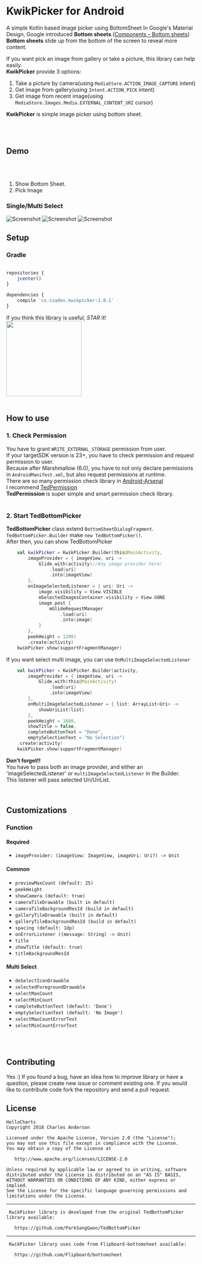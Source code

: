 # KwikPicker for Android
A simple Kotlin based image picker using BottomSheet
In Google's Material Design, Google introduced **Bottom sheets**.([Components – Bottom sheets](https://material.google.com/components/bottom-sheets.html))<br/>
**Bottom sheets** slide up from the bottom of the screen to reveal more content.

If you want pick an image from gallery or take a picture, this library can help easily.<br/>
**KwikPicker** provide 3 options: <br/>

1. Take a picture by camera(using `MediaStore.ACTION_IMAGE_CAPTURE` intent)
2. Get image from gallery(using `Intent.ACTION_PICK` intent)
3. Get image from recent image(using `MediaStore.Images.Media.EXTERNAL_CONTENT_URI` cursor)

**KwikPicker** is simple image picker using bottom sheet.

<br/><br/>



## Demo
<br/><br/>
1. Show Bottom Sheet.
2. Pick Image

### Single/Multi Select

![Screenshot](https://github.com/ParkSangGwon/TedBottomPicker/blob/master/screenshot1.jpeg?raw=true)    ![Screenshot](https://github.com/ParkSangGwon/TedBottomPicker/blob/master/demo.gif?raw=true)
![Screenshot](https://github.com/ParkSangGwon/TedBottomPicker/blob/master/screenshot_multi_select.jpeg?raw=true)


## Setup


### Gradle
```javascript

repositories {
    jcenter()
}

dependencies {
    compile 'co.csadev.kwikpicker:1.0.1'
}

```

If you think this library is useful, *STAR* it!
<br/>
<img src="https://phaser.io/content/news/2015/09/10000-stars.png" width="200">
<br/><br/>



## How to use
### 1. Check Permission
You have to grant `WRITE_EXTERNAL_STORAGE` permission from user.<br/>
If your targetSDK version is 23+, you have to check permission and request permission to user.<br/>
Because after Marshmallow (6.0), you have to not only declare permissions in `AndroidManifest.xml`, but also request permissions at runtime.<br/>
There are so many permission check library in [Android-Arsenal](http://android-arsenal.com/tag/235?sort=rating)<br/>
I recommend [TedPermission](https://github.com/ParkSangGwon/TedPermission)<br/>
**TedPermission** is super simple and smart permission check library.<br/>
<br/>


### 2. Start TedBottomPicker
**TedBottomPicker** class extend `BottomSheetDialogFragment`.<br/>
`TedBottomPicker.Builder` make `new TedBottomPicker()`.<br/>
After then, you can show TedBottomPicker<br/>


```Kotlin
    val kwikPicker = KwikPicker.Builder(this@MainActivity,
        imageProvider = { imageView, uri ->
            Glide.with(activity)//Any image provider here!
                .load(uri)
                .into(imageView)
        },
        onImageSelectedListener = { uri: Uri ->
            image.visibility = View.VISIBLE
            mSelectedImagesContainer.visibility = View.GONE
            image.post {
                mGlideRequestManager
                    .load(uri)
                    .into(image)
            }
        },
        peekHeight = 1200)
        .create(activity)
    kwikPicker.show(supportFragmentManager)
```

If you want select multi image, you can use `OnMultiImageSelectedListener`
```Kotlin
    val kwikPicker = KwikPicker.Builder(activity,
        imageProvider = { imageView, uri ->
            Glide.with(this@MainActivity)
                .load(uri)
                .into(imageView)
        },
        onMultiImageSelectedListener = { list: ArrayList<Uri> ->
            showUriList(list)
        },
        peekHeight = 1600,
        showTitle = false,
        completeButtonText = "Done",
        emptySelectionText = "No Selection")
    .create(activity)
    kwikPicker.show(supportFragmentManager)
```

**Don't forget!!**<br/>
You have to pass both an image provider, and either an 'imageSelectedListener' or `multiImageSelectedListener` in the Builder.<br/>
This listener will pass selected Uri/UriList.<br/>




<br/>

## Customizations

### Function

#### Required
* `imageProvider: (imageView: ImageView, imageUri: Uri?) -> Unit`

#### Common

* `previewMaxCount (default: 25)`
* `peekHeight`
* `showCamera (default: true)`
* `cameraTileDrawable (built in default)`
* `cameraTileBackgroundResId (build in default)`
* `galleryTileDrawable (built in default)`
* `galleryTileBackgroundResId (build in default)`
* `spacing (default: 1dp)`
* `onErrorListener ((message: String) -> Unit)`
* `title`
* `showTitle (default: true)`
* `titleBackgroundResId`

#### Multi Select
* `deSelectIconDrawable`
* `selectedForegroundDrawable`
* `selectMaxCount`
* `selectMinCount`
* `completeButtonText (default: 'Done')`
* `emptySelectionText (default: 'No Image')`
* `selectMaxCountErrorText`
* `selectMinCountErrorText`

<br/><br/>



## Contributing

Yes :) If you found a bug, have an idea how to improve library or have a question, please create new issue or comment existing one. If you would like to contribute code fork the repository and send a pull request.

## License

	HelloCharts
    Copyright 2018 Charles Anderson

    Licensed under the Apache License, Version 2.0 (the "License");
    you may not use this file except in compliance with the License.
    You may obtain a copy of the License at

       http://www.apache.org/licenses/LICENSE-2.0

    Unless required by applicable law or agreed to in writing, software
    distributed under the License is distributed on an "AS IS" BASIS,
    WITHOUT WARRANTIES OR CONDITIONS OF ANY KIND, either express or implied.
    See the License for the specific language governing permissions and
    limitations under the License.

---
     KwikPicker library is developed from the original TedBottomPicker library available:

       https://github.com/ParkSangGwon/TedBottomPicker

---
     KwikPicker library uses code from Flipboard-bottomsheet available:

       https://github.com/Flipboard/bottomsheet
